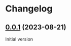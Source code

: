 # Changelog

## [0.0.1](https://github.com/naidoc/naidoc/commit/c85e2e206eae3fc12c11d9f7f415dbf942ed1c38) (2023-08-21)

Initial version